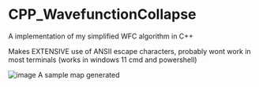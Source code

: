 # CPP_WavefunctionCollapse
A implementation of my simplified WFC algorithm in C++

Makes EXTENSIVE use of ANSII escape characters, probably wont work in most terminals (works in windows 11 cmd and powershell)

![image](https://user-images.githubusercontent.com/74322088/234984904-9cb7bccf-8393-4c62-ab83-cfd360951511.png)
A sample map generated
